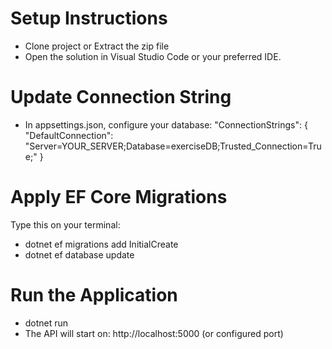 # Setup Instructions

- Clone project or Extract the zip file
- Open the solution in Visual Studio Code or your preferred IDE.

# Update Connection String

- In appsettings.json, configure your database:
  "ConnectionStrings": {
    "DefaultConnection": "Server=YOUR_SERVER;Database=exerciseDB;Trusted_Connection=True;"
  }

# Apply EF Core Migrations

Type this on your terminal:
- dotnet ef migrations add InitialCreate
- dotnet ef database update

# Run the Application

- dotnet run
- The API will start on: http://localhost:5000 (or configured port)
